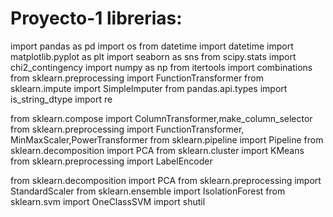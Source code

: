 # Proyecto-1 librerias:
import pandas as pd
import os
from datetime import datetime
import matplotlib.pyplot as plt
import seaborn as sns
from scipy.stats import chi2_contingency
import numpy as np
from itertools import combinations
from sklearn.preprocessing import FunctionTransformer
from sklearn.impute import SimpleImputer
from pandas.api.types import is_string_dtype
import re

from sklearn.compose import ColumnTransformer,make_column_selector
from sklearn.preprocessing import FunctionTransformer, MinMaxScaler,PowerTransformer
from sklearn.pipeline import Pipeline
from sklearn.decomposition import PCA
from sklearn.cluster import KMeans
from sklearn.preprocessing import LabelEncoder

from sklearn.decomposition import PCA
from sklearn.preprocessing import StandardScaler
from sklearn.ensemble import IsolationForest
from sklearn.svm import OneClassSVM
import shutil
